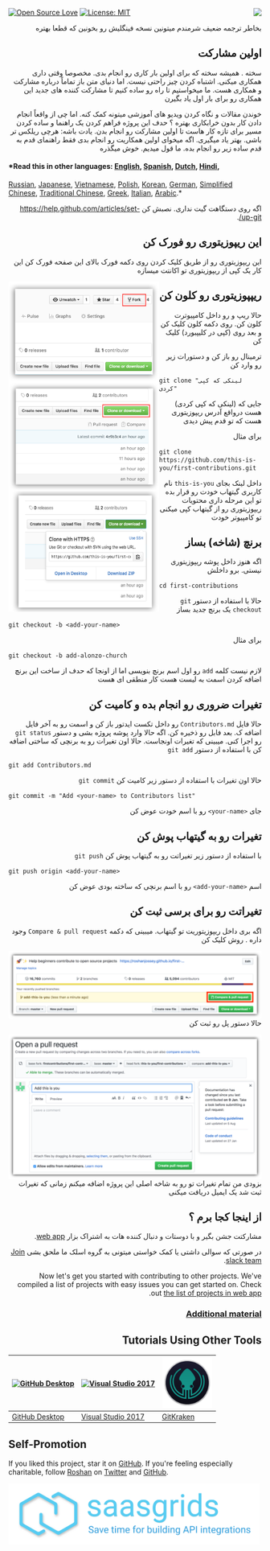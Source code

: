 <body><article class="markdown-body"><p><a href="https://github.com/ellerbrock/open-source-badges/"><img src="https://camo.githubusercontent.com/d41b9884bd102b525c8fb9a8c3c8d3bbed2b67f0/68747470733a2f2f6261646765732e66726170736f66742e636f6d2f6f732f76312f6f70656e2d736f757263652e7376673f763d313033" alt="Open Source Love" data-canonical-src="https://badges.frapsoft.com/os/v1/open-source.svg?v=103" style="max-width:100%;"></a>
<a href="https://firstcontributions.herokuapp.com" rel="nofollow"><img align="right" src="https://camo.githubusercontent.com/4900b5da3beceb6c4c79d7f49337b508fdf8d1c3/68747470733a2f2f6669727374636f6e747269627574696f6e732e6865726f6b756170702e636f6d2f62616467652e737667" data-canonical-src="https://firstcontributions.herokuapp.com/badge.svg" style="max-width:100%;"></a>
<a href="https://opensource.org/licenses/MIT" rel="nofollow"><img src="https://camo.githubusercontent.com/76f0e887c183ccc31c1cb63c33d2dbf48cb2df51/68747470733a2f2f696d672e736869656c64732e696f2f62616467652f4c6963656e73652d4d49542d677265656e2e737667" alt="License: MIT" data-canonical-src="https://img.shields.io/badge/License-MIT-green.svg" style="max-width:100%;"></a></p>
<p dir="rtl">بخاطر ترجمه ضعیف شرمندم میتونین نسخه فینگلیش رو بخونین که قطعا بهتره</p>
<h1 dir="rtl">
<a id="user-content-اولین-مشارکت" class="anchor" href="#%D8%A7%D9%88%D9%84%DB%8C%D9%86-%D9%85%D8%B4%D8%A7%D8%B1%DA%A9%D8%AA" aria-hidden="true"><span aria-hidden="true" class="octicon octicon-link"></span></a>اولین مشارکت</h1>
<p dir="rtl">سخته . همیشه سخته که برای اولین بار کاری رو انجام بدی. مخصوصا وقتی داری همکاری میکنی. اشتباه کردن چیز راحتی نیست. اما دنیای متن باز تماماً درباره مشارکت و همکاری هست. ما میخواستیم تا راه رو ساده کنیم تا مشارکت کننده های جدید این همکاری رو برای بار اول یاد بگیرن</p>
<p dir="rtl">خوندن مقالات و نگاه کردن ویدیو های آموزشی میتونه کمک کنه. اما چی از واقعاً انجام دادن کار بدون خرابکاری بهتره ؟ حدف این پروژه فراهم کردن یک راهنما و ساده کردن مسیر برای تازه کار هاست تا اولین مشارکت رو انجام بدن. یادت باشه: هرچی ریلکس تر باشی. بهتر یاد میگیری. اگه میخوای اولین همکاریت رو انجام بدی فقط راهنمای قدم به قدم ساده زیر رو انجام بده. ما قول میدیم. خوش میگذره </p>
  
#### *Read this in other languages: [English](../README.md), [Spanish](README.es.md), [Dutch](README.nl.md), [Hindi](README.hi.md), 
 [Russian](README.ru.md), [Japanese](README.ja.md), [Vietnamese](README.vn.md), [Polish](README.pl.md), [Korean](README.ko.md), [German](README.de.md), [Simplified Chinese](README.chs.md), [Traditional Chinese](README.cht.md), [Greek](README.gr.md), [Italian](README.it.md), [Arabic](README.ar.md).*


<p dir="rtl">اگه روی دستگاهت گیت نداری. نصبش کن
<a href="https://help.github.com/articles/set-up-git/">https://help.github.com/articles/set-up-git/</a>.</p>
<h2 dir="rtl">
<a id="user-content-این-ریپوزیتوری-رو-فورک-کن" class="anchor" href="#%D8%A7%DB%8C%D9%86-%D8%B1%DB%8C%D9%BE%D9%88%D8%B2%DB%8C%D8%AA%D9%88%D8%B1%DB%8C-%D8%B1%D9%88-%D9%81%D9%88%D8%B1%DA%A9-%DA%A9%D9%86" aria-hidden="true"><span aria-hidden="true" class="octicon octicon-link"></span></a>این ریپوزیتوری رو فورک کن</h2>
<p dir="rtl">این ریپوزیتوری رو از طریق کلیک کردن روی دکمه فورک بالای این صفحه فورک کن
این کار یک کپی از ریپوزیتوری تو اکانتت میسازه</p>
<img style="float: left;" width="300" src="../assets/fork.png" alt="fork this repository" />
<h2 dir="rtl">
<a id="user-content-ریپپوزیتوری-رو-کلون-کن" class="anchor" href="#%D8%B1%DB%8C%D9%BE%D9%BE%D9%88%D8%B2%DB%8C%D8%AA%D9%88%D8%B1%DB%8C-%D8%B1%D9%88-%DA%A9%D9%84%D9%88%D9%86-%DA%A9%D9%86" aria-hidden="true"><span aria-hidden="true" class="octicon octicon-link"></span></a>ریپپوزیتوری رو کلون کن</h2>
<p dir="rtl">حالا ریپ و رو داخل کامپیوترت کلون کن. روی دکمه کلون کلیک کن و بعد روی (کپی در کلیپبورد) کلیک کن</p>
<img style="float: left;" width="300" src="../assets/clone.png" alt="clone this repository" />
<img style="float: left;" width="300" src="../assets/copy-to-clipboard.png" alt="copy URL to clipboard" />
<p dir="rtl">ترمینال رو باز کن و دستورات زیر رو وارد کن</p>
<pre><code>git clone "لینکی که کپی کردی"
</code></pre>
<p dir="rtl">جایی که (لینکی که کپی کردی) هست درواقع آدرس ریپوزیتوری هست که تو قدم پیش دیدی</p>

<p dir="rtl">برای مثال</p>
<pre><code>git clone https://github.com/this-is-you/first-contributions.git
</code></pre>
<p dir="rtl">داخل لینک بجای
<code>this-is-you</code>
نام کاربری گیتهاب خودت رو قرار بده
تو این مرحله داری محتویات ریپوزیتوری رو از گیتهاب کپی میکنی تو کامپیوتر خودت</p>
<h2 dir="rtl">
<a id="user-content-برنچ-شاخه-بساز" class="anchor" href="#%D8%A8%D8%B1%D9%86%DA%86-%D8%B4%D8%A7%D8%AE%D9%87-%D8%A8%D8%B3%D8%A7%D8%B2" aria-hidden="true"><span aria-hidden="true" class="octicon octicon-link"></span></a>برنچ (شاخه) بساز</h2>
<p dir="rtl">اگه هنوز داخل پوشه ریپوزیتوری نیستی. برو داخلش</p>
<pre><code>cd first-contributions
</code></pre>
<p dir="rtl">حالا با استفاده از دستور
<code>git checkout</code>
یک برنچ جدید بساز</p>
<pre><code>git checkout -b &lt;add-your-name&gt;
</code></pre>
<p dir="rtl">برای مثال</p>
<pre><code>git checkout -b add-alonzo-church
</code></pre>
<p dir="rtl">لازم نیست کلمه
<code>add</code>
رو اول اسم برنچ بنویسی اما از اونجا که حدف از ساخت این برنچ اضافه کردن اسمت به لیست هست کار منطقی ای هست</p>
<h2 dir="rtl">
<a id="user-content-تغیرات-ضروری-رو-انجام-بده-و-کامیت-کن" class="anchor" href="#%D8%AA%D8%BA%DB%8C%D8%B1%D8%A7%D8%AA-%D8%B6%D8%B1%D9%88%D8%B1%DB%8C-%D8%B1%D9%88-%D8%A7%D9%86%D8%AC%D8%A7%D9%85-%D8%A8%D8%AF%D9%87-%D9%88-%DA%A9%D8%A7%D9%85%DB%8C%D8%AA-%DA%A9%D9%86" aria-hidden="true"><span aria-hidden="true" class="octicon octicon-link"></span></a>تغیرات ضروری رو انجام بده و کامیت کن</h2>
<p dir="rtl">حالا فایل
<code>Contributors.md</code>
رو داخل تکست ایدتور باز کن و اسمت رو به آخر فایل اضافه ک. بعد فابل رو ذخیره کن. اگه حالا وارد پوشه پروژه بشی و دستور
<code>git status</code>
رو اجرا کنی. میبینی که تغیرات اونجاست. حالا اون تغیرات رو به برنچی که ساختی اضافه کن با استفاده از دستور
<code>git add</code></p>
<pre><code>git add Contributors.md
</code></pre>
<p dir="rtl">حالا اون تغیرات با استفاده از دستور زیر کامیت کن
<code>git commit</code></p>
<pre><code>git commit -m "Add &lt;your-name&gt; to Contributors list"
</code></pre>
<p dir="rtl">جای
<code>&lt;your-name&gt;</code>
رو با اسم خودت عوض کن</p>
<h2 dir="rtl">
<a id="user-content-تغیرات-رو-به-گیتهاب-پوش-کن" class="anchor" href="#%D8%AA%D8%BA%DB%8C%D8%B1%D8%A7%D8%AA-%D8%B1%D9%88-%D8%A8%D9%87-%DA%AF%DB%8C%D8%AA%D9%87%D8%A7%D8%A8-%D9%BE%D9%88%D8%B4-%DA%A9%D9%86" aria-hidden="true"><span aria-hidden="true" class="octicon octicon-link"></span></a>تغیرات رو به گیتهاب پوش کن</h2>
<p dir="rtl">با استفاده از دستور زیر تغیراتت رو به گیتهاب پوش کن
<code>git push</code></p>
<pre><code>git push origin &lt;add-your-name&gt;
</code></pre>
<p dir="rtl">اسم
<code>&lt;add-your-name&gt;</code>
رو با اسم برنچی که ساخته بودی عوض کن</p>
<h2 dir="rtl">
<a id="user-content-تغیراتت-رو-برای-برسی-ثبت-کن" class="anchor" href="#%D8%AA%D8%BA%DB%8C%D8%B1%D8%A7%D8%AA%D8%AA-%D8%B1%D9%88-%D8%A8%D8%B1%D8%A7%DB%8C-%D8%A8%D8%B1%D8%B3%DB%8C-%D8%AB%D8%A8%D8%AA-%DA%A9%D9%86" aria-hidden="true"><span aria-hidden="true" class="octicon octicon-link"></span></a>تغیراتت رو برای برسی ثبت کن</h2>
<p dir="rtl">اگه بری داخل ریپوزیتوریت تو گیتهاب. میبینی که دکمه
<code>Compare &amp; pull request</code>
وجود داره . روش کلیک کن</p>
<img style="float: left;" src="../assets/compare-and-pull.png" alt="create a pull request" />
<p dir="rtl">حالا دستور پل رو ثبت کن</p>
<img style="float: left;" src="../assets/submit-pull-request.png" alt="submit pull request" />
<p dir="rtl">بزودی من تمام تغیرات تو رو به شاخه اصلی این پروژه اضافه میکنم
زمانی که تغیرات ثبت شد یک ایمیل دریافت میکنی</p>
<h2 dir="rtl">
<a id="user-content-از-اینجا-کجا-برم-" class="anchor" href="#%D8%A7%D8%B2-%D8%A7%DB%8C%D9%86%D8%AC%D8%A7-%DA%A9%D8%AC%D8%A7-%D8%A8%D8%B1%D9%85-" aria-hidden="true"><span aria-hidden="true" class="octicon octicon-link"></span></a>از اینجا کجا برم ؟</h2>
<p dir="rtl">مشارکتت جشن بگیر و با دوستات و دنبال کننده هات به اشتراک بزار
<a href="https://roshanjossey.github.io/first-contributions/#social-share" rel="nofollow">web app</a>.</p>
<p dir="rtl">در صورتی که سوالی داشتی یا کمک خواستی میتونی به گروه اسلک ما ملحق بشی
<a href="https://firstcontributions.herokuapp.com" rel="nofollow">Join slack team</a>.</p>
<p dir="rtl">Now let's get you started with contributing to other projects. We've compiled a list of projects with easy issues you can get started on. Check out <a href="https://roshanjossey.github.io/first-contributions/#project-list" rel="nofollow">the list of projects in web app</a>.</p>
<h3 dir="rtl">
<a id="user-content-additional-material" class="anchor" href="#additional-material" aria-hidden="true"><span aria-hidden="true" class="octicon octicon-link"></span></a><a href="../additional-material/git_workflow_scenarios/additional-material.md">Additional material</a>
</h3>
<h2 dir="rtl">
<a id="user-content-tutorials-using-other-tools" class="anchor" href="#tutorials-using-other-tools" aria-hidden="true"><span aria-hidden="true" class="octicon octicon-link"></span></a>Tutorials Using Other Tools</h2>
<table>
<thead>
<tr>
<th><a href="../github-desktop-tutorial.md"><img alt="GitHub Desktop" src="https://camo.githubusercontent.com/59366250bb159bb039b8eba5bd19c615dfc1819a/68747470733a2f2f6465736b746f702e6769746875622e636f6d2f696d616765732f6465736b746f702d69636f6e2e737667" width="100" data-canonical-src="https://desktop.github.com/images/desktop-icon.svg" style="max-width:100%;"></a></th>
<th><a href="../github-windows-vs2017-tutorial.md"><img alt="Visual Studio 2017" src="https://www.visualstudio.com/wp-content/uploads/2017/11/microsoft-visual-studio.svg" width="100" data-canonical-src="https://www.visualstudio.com/wp-content/uploads/2017/11/microsoft-visual-studio.svg" style="max-width:100%;"></a></th>
<th><a href="../gitkraken-tutorial.md"><img alt="GitKraken" src="../assets/gk-icon.png" width="100" style="max-width:100%;"></a></th>
</tr>
</thead>
<tbody>
<tr>
<td><a href="../github-desktop-tutorial.md">GitHub Desktop</a></td>
<td><a href="../github-windows-vs2017-tutorial.md">Visual Studio 2017</a></td>
<td><a href="../gitkraken-tutorial.md">GitKraken</a></td>
</tr>
</tbody>
</table>
<h2>
<a id="user-content-self-promotion" class="anchor" href="#self-promotion" aria-hidden="true"><span aria-hidden="true" class="octicon octicon-link"></span></a>Self-Promotion</h2>
<p>If you liked this project, star it on <a href="https://github.com/Roshanjossey/first-contributions">GitHub</a>.
If you're feeling especially charitable, follow <a href="https://roshanjossey.github.io/" rel="nofollow">Roshan</a> on
<a href="https://twitter.com/sudo__bangbang" rel="nofollow">Twitter</a> and
<a href="https://github.com/roshanjossey">GitHub</a>.</p>
<p><a href="http://saasgrids.com" rel="nofollow"> <img alt="http://saasgrids.com" src="../assets/saasgrids-banner.png" width="500" style="max-width:100%;"></a></p>
</article></body></html>
